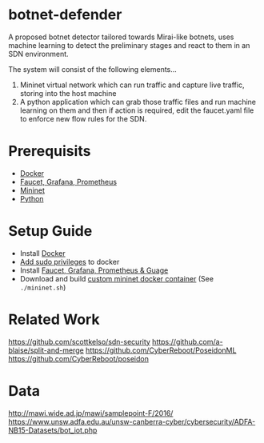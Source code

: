 # botnet-defender
A proposed botnet detector tailored towards Mirai-like botnets, uses machine learning to detect the preliminary stages and react to them in an SDN environment.

The system will consist of the following elements...
1. Mininet virtual network which can run traffic and capture live traffic, storing into the host machine
2. A python application which can grab those traffic files and run machine learning on them and then if action is required, edit the faucet.yaml file to enforce new flow rules for the SDN.

# Prerequisits
* [Docker](https://docs.docker.com/install/linux/docker-ce/ubuntu/#install-docker-ce-1)
* [Faucet, Grafana, Prometheus](https://faucet.readthedocs.io/en/latest/tutorials/first_time.html)
* [Mininet](http://mininet.org)
* [Python](https://www.python.org/)

# Setup Guide
* Install [Docker](https://docs.docker.com/install/linux/docker-ce/ubuntu/#install-docker-ce-1)
* [Add sudo privileges](https://docs.docker.com/install/linux/linux-postinstall/#manage-docker-as-a-non-root-user) to docker
* Install [Faucet, Grafana, Prometheus & Guage](https://faucet.readthedocs.io/en/latest/tutorials/first_time.html)
* Download and build [custom mininet docker container](https://github.com/scottkelso/docker-mininet)
(See `./mininet.sh`)

# Related Work
https://github.com/scottkelso/sdn-security
https://github.com/a-blaise/split-and-merge
https://github.com/CyberReboot/PoseidonML
https://github.com/CyberReboot/poseidon

# Data
http://mawi.wide.ad.jp/mawi/samplepoint-F/2016/
https://www.unsw.adfa.edu.au/unsw-canberra-cyber/cybersecurity/ADFA-NB15-Datasets/bot_iot.php
